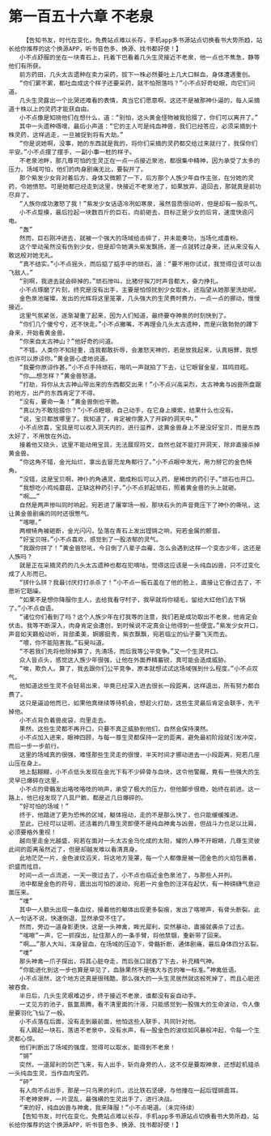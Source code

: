 # 第一百五十六章 不老泉
        【告知书友，时代在变化，免费站点难以长存，手机app多书源站点切换看书大势所趋，站长给你推荐的这个换源APP，听书音色多、换源、找书都好使！】
       小不点舒服的坐在一块青石上，托着下巴看着几头生灵接近不老泉，他一点也不焦急，静等他们有所获。
       前方药田，几头太古遗种在卖力采药，拔下一株必然要吐上几大口鲜血，身体遭遇重创。
       “你们累不累，都吐血成这个样子还要采药，就不怕殒落吗？”小不点好奇眨眼，向它们问道。
       几头生灵露出一个比哭还难看的表情，真当它们愿意啊，这还不是被那神仆逼的，每人采摘道十株以上的灵药才能获自由。
       小不点像是知晓他们在想什么，道：“别怕，这头黄金怪物被我拾掇了，你们可以离开了。”
       其中一头遗种嗫嚅，最后小声道：“它的主人可是纯血神兽，我们已经答应，必须采摘到十株灵药，这样逃走，一旦被捉到将有大劫。”
       “你是说她啊，没事，她的东西就是我的，将你们采摘的灵药都交给过来就行了，我保你们平安。”小不点摆了摆手，一副小事一桩的样子。
       不老泉池畔，那几尊可怕的生灵正在一点一点接近泉池，都很集中精神，因为承受了太多的压力，场域可怕，他们的肉身剧痛无比，要裂开了。
       那个紫发少女背对着后方，身体又微颤了一下，后方那个人族少年自作主张，在分她的灵药，令她愤怒。可是她都已经走到这里，快接近不老泉池了，如果放弃，退回去，那就真是前功尽弃了。
       “人族你成功激怒了我！”紫发少女话语冷冽如寒泉，虽然音质很动听，但是却有一股杀气。
       小不点踅摸，最后捡起一块数百斤的巨石，向前砸去，目标正是少女的后背，速度快逾闪电。
       “轰”
       然而，巨石刚冲进去，就被一个强大的场域给击碎了，并未能奏功，当场化成齑粉。
       这个举动虽然没有伤到少女，但是却令她满头紫发飘扬，差一点就转过身来，还从来没有人敢这般对她无礼。
       “真不结实。”小不点摇头，而后掂了掂手中的顽石，道：“要不用你试试，我觉得应该可以击飞敌人。”
       “别啊，我进去就会碎掉的。”顽石惨叫，比猪仔挨刀时声音都大，奋力挣扎。
       小不点琢磨了片刻，终究是没有出手，主要是怕惊扰到少女取水，还指望从她那里洗劫呢。
       金色泉池璀璨，发出的光辉将这里笼罩，几头强大的生灵费时费力，一点一点的挪动，慢慢接近。
       这里气氛紧张，逐渐凝重了起来，因为人们知道，最终要夺神泉的时刻快到了。
       “你们几个傻兮兮，还不快走。”小不点撇嘴，不再理会几头太古遗种，而是兴致勃勃的蹲下身来，开始看黄金兽。
       “你来自太古神山？”他好奇的问道。
       “不错。人类你不知轻重，连我都敢折辱，会激怒天神的，若是放我起来，认真赔罪，我想也许可以原谅你。”黄金兽心虚地说道。
       “我要你原谅作甚。”小不点手持顽石，啪叽一声就拍了下去，让它眼冒金星，耳鸣目眩。
       “你……想怎样？”黄金兽怒道。
       “打劫，将你从太古神山带出来的东西都交出来！”小不点兴高采烈，太古神禽与凶兽所盘踞的地方，出产的东西肯定了不得。
       “没有，要命一条！”黄金兽倒也干脆。
       “真以为不敢拾掇你？”小不点瞪眼，自己动手，在它身上摸索，结果什么也没有。
       “说，宝贝都放哪里了。我知道了，肯定被你置入了开辟的洞天中。”
       小不点欣喜，宝具是可以收入洞天内的，进行滋养，这黄金兽身上不是没好宝贝，而是东西太好了，不用放在外边。
       接着他又挠头，这里不能动用宝具，无法展现符文，自然也就不能打开洞天，除非直接杀掉黄金兽。
       “你这角不错，金光灿烂，拿出去冒充龙角都行了。”小不点眼中发光，用力掰它的金色犄角。
       “没错，这是宝贝啊，神仆的角通灵，磨成粉后可以入药，是稀世的药引子。”顽石也开口。
       “我想吃小鸡炖蘑菇，正缺这种药引子。”小不点抓起顽石，照着黄金兽的头上就砸。
       “啊……”
       自然是两声惨叫同时响起，宛若进了屠宰场一般，那块石头的声音竟压下了神仆的嘶吼，这让黄金兽剧痛的同时还很憋气。
       “喀嚓。”
       两根犄角被砸断，金光闪闪，坠落在青石上发出铿锵之响，宛若金属的颤音。
       “好宝贝呀。”小不点喜欢，感觉到了一股浓郁的灵气。
       “我跟你拼了！”黄金兽怒吼，今日倒了八辈子血霉，怎么会遇到这样一个变态少年，这还是人族吗？
       就是正在采摘灵药的几头太古遗种也都在犯嘀咕，觉得这应该是一头纯血凶兽，只不过变化成了人形而已。
       “拼什么拼？我最讨厌打打杀杀了！”小不点一板石盖在了他的脸上，直接让它昏过去了，不愿听它聒噪。
       “如果不是想你降服你主人，去给我看守村子，我早就将你褪毛，留给大红他们去下锅了。”小不点自语。
       “诸位你们看到了吗？这个人族少年在打我等的注意，我们若是成功取出不老泉，他肯定会伏击。我等不断深入，肉身肯定会遭创，到时候说不定真会让他得到一些便宜。”紫发少女开口，声音如天籁般动听，背部柔美，婀娜挺秀，紫衣飘飘，宛若临尘的仙子要飞天而去。
       “喂，你不能陷害我。”石昊叫道。
       “不若我们先将他除掉算了，先清场，而后我等公平竞争。”又一个生灵开口。
       众人皆点头，感觉这人族少年很强，让他在外面养精蓄锐，真可能会造成威胁。
       “唉，欺负人。算了，我去跟你们公平竞争，原本就想试试这场域强到什么程度。”小不点叹气。
       他知道这些生灵不会轻易出来，毕竟已经深入进去很长一段距离，这样退出，所有努力都白费了。
       这只是逼迫他而已，如果他真继续等待机会，想趁火打劫，这些生灵最后肯定会联手，先干掉他。
       小不点背负着兽皮袋，向里走去。
       果然，这些生灵都不再开口，只要不真正威胁到他们，自然会保持漠然。
       小不点加入进来，眼神四顾，与每一尊生灵都保持一定的距离，避免最初阶段就引发冲突，而后一步一步前行。
       这里的场域真的很强，难怪那些生灵走的很慢，半天时间才挪动进去一小段距离，宛若几座山压在身上。
       地上黏糊糊，小不点低头发现在金光下有不少碎骨与血块，这令他警醒，竟有一些强大的生灵早已爆碎在这里。
       小不点的骨骼发出咯吱咯吱的响声，承受了极大的压力，但他脚步很稳，始终在前进。这一路上，他已经发现了八具尸骸，都是近几日爆碎的。
       “好可怕的场域！”
       终于，他踏进了更为恐怖的区域，躯体摇动，走的不是那么快了，也只能缓缓推进。
       至此，已经可以证明，还活着的几尊生灵即便不是纯血神禽与凶兽，但战斗力也足以比肩，必须要格外重视！
       越向里走金光越盛，宛若在面对一头太古金乌化成的太阳，耀的人睁不开眼睛，几尊生灵彼此间的距离虽然近了，但是却越发难以看清真身。
       此地茫茫一片，金色波纹滔天，将这地方笼罩，每一个人都像是被一团金色的火焰包裹着，炽盛而炫目。
       时间一点一点流逝，一天一夜过去了，小不点也临近金色泉池了，与那些人并列。
       池中都是金色的符号，震出出可怕的波动，宛若一片金色的汪洋在起伏，有一种磅礴气息迎面压来。
       “噗”
       其中一人额头出现一条血纹，接着他的躯体出现更多裂痕，发出了喀嚓声，有骨头断裂。此人一句话不说，快速倒退，显然承受不住了。
       然而，旁边一道身影更快，这是一头神禽，眸光犀利，突然暴动，直接就袭杀了过去。
       “喀嚓”一声，它一抓探出，扯住那人的一条手臂，将他禁锢，重新带了回来。
       “啊……”那人大叫，浑身冒血，在场域的压迫下，骨骼折断，通体剧痛，最后身体四分五裂。
       “噗”
       那头神禽一爪子探出，将其心脏夺走，而后张口就吞了下去，补充精气神。
       “你能进化到这一步也算是罕见了，血脉果然不是强大与否的唯一标准。”神禽低语。
       小不点凛然，这个地方还真是很残酷，那么强大的一头生灵居然就这般死掉了，而且心脏还被吞食。
       半日后，几头生灵艰难迈步，终于接近不老泉，谁都没有妄自动手。
       一丈见方的池子，氤氲蒸腾，看不清里面的汁液，只能感觉到一股强大的生命波动，令人像是要羽化飞仙了一般。
       小不点落在后面，没有走到最前面，他怕这些人联手，共同针对他。
       有人踢起一块石，落进不老泉中，没有水声，有一股金色的波纹如风暴般冲起，令每一个生灵都心惊。
       他们判断出了场域的强度，觉得可以取水，能得到不老泉！
       “锵”
       突然，一道犀利的剑芒飞来，有人出手，斩向身旁的人，这不仅是要取神泉，还想趁机猎杀一头纯血生灵，当作血肉宝药。
       “砰”
       有人向不点出手，那是一只乌黑的利爪，远比铁石坚硬，与他撞在一起后铿锵震耳。
       不老神泉畔，一片混乱，最强横的生灵出手了，进行决战。
       “来的好，纯血凶兽与神禽，我来降服！”小不点喝道。（未完待续）
       【告知书友，时代在变化，免费站点难以长存，手机app多书源站点切换看书大势所趋，站长给你推荐的这个换源APP，听书音色多、换源、找书都好使！】